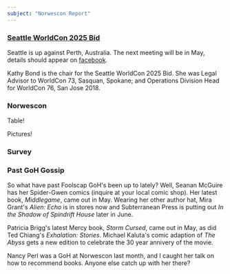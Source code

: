 ```yaml
---
subject: "Norwescon Report"
---
```


### [Seattle WorldCon 2025 Bid](https://www.facebook.com/Seattle2025/)

Seattle is up against Perth, Australia. The next meeting will be in May, details should appear on [facebook](https://www.facebook.com/Seattle2025/).

Kathy Bond is the chair for the Seattle WorldCon 2025 Bid.  She was Legal Advisor to WorldCon 73, Sasquan, Spokane; and Operations Division Head for WorldCon 76, San Jose 2018.


### Norwescon 

Table!

Pictures!

### Survey

### Past GoH Gossip

So what have past Foolscap GoH's been up to lately? Well, Seanan McGuire has her Spider-Gwen comics (inquire at your local comic shop). Her latest book, *Middlegame*, came out in May. Wearing her other author hat, Mira Grant's *Alien: Echo* is in stores now and Subterranean Press is putting out *In the Shadow of Spindrift House* later in June. 

Patricia Brigg's latest Mercy book, *Storm Cursed*, came out in May, as did Ted Chiang's *Exhalation: Stories*. Michael Kaluta's comic adaption of *The Abyss* gets a new edition to celebrate the 30 year annivery of the movie.

Nancy Perl was a GoH at Norwescon last month, and I caught her talk on how to recommend books. Anyone else catch up with her there?
